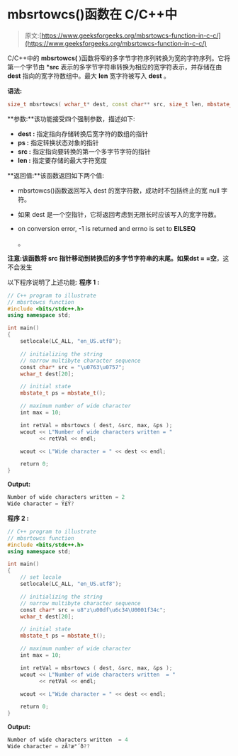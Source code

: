 # mbsrtowcs()函数在 C/C++中

> 原文:[https://www.geeksforgeeks.org/mbsrtowcs-function-in-c-c/](https://www.geeksforgeeks.org/mbsrtowcs-function-in-c-c/)

C/C++中的 **mbsrtowcs(** )函数将窄的多字节字符序列转换为宽的字符序列。它将第一个字节由 ***src** 表示的多字节字符串转换为相应的宽字符表示，并存储在由 **dest** 指向的宽字符数组中。最大 **len** 宽字符被写入 **dest** 。

**语法:**

```cpp
size_t mbsrtowcs( wchar_t* dest, const char** src, size_t len, mbstate_t* ps )
```

**参数:**该功能接受四个强制参数，描述如下:

*   **dest :** 指定指向存储转换后宽字符的数组的指针
*   **ps :** 指定转换状态对象的指针
*   **src :** 指定指向要转换的第一个多字节字符的指针
*   **len :** 指定要存储的最大字符宽度

**返回值:**该函数返回如下两个值:

*   mbsrtowcs()函数返回写入 dest 的宽字符数，成功时不包括终止的宽 null 字符。
*   如果 dest 是一个空指针，它将返回考虑到无限长时应该写入的宽字符数。
*   on conversion error, -1 is returned and errno is set to **EILSEQ**

    。

**注意:**该函数将 src 指针移动到转换后的多字节字符串的末尾。如果**dst = =空**，这不会发生

以下程序说明了上述功能:
**程序 1 :**

```cpp
// C++ program to illustrate 
// mbsrtowcs function
#include <bits/stdc++.h>
using namespace std;

int main()
{
    setlocale(LC_ALL, "en_US.utf8");

    // initializing the string
    // narrow multibyte character sequence
    const char* src = "\u0763\u0757";
    wchar_t dest[20];

    // initial state
    mbstate_t ps = mbstate_t();

    // maximum number of wide character
    int max = 10;

    int retVal = mbsrtowcs ( dest, &src, max, &ps );
    wcout << L"Number of wide characters written = "
          << retVal << endl;

    wcout << L"Wide character = " << dest << endl;

    return 0;
} 
```

**Output:**

```cpp
Number of wide characters written = 2
Wide character = Ý£Ý?

```

**程序 2 :**

```cpp
// C++ program to illustrate 
// mbsrtowcs function
#include <bits/stdc++.h>
using namespace std;

int main()
{
    // set locale
    setlocale(LC_ALL, "en_US.utf8");

    // initializing the string
    // narrow multibyte character sequence
    const char* src = u8"z\u00df\u6c34\U0001f34c";
    wchar_t dest[20];

    // initial state
    mbstate_t ps = mbstate_t();

    // maximum number of wide character
    int max = 10;

    int retVal = mbsrtowcs ( dest, &src, max, &ps );
    wcout << L"Number of wide characters written  = "
          << retVal << endl;

    wcout << L"Wide character = " << dest << endl;

    return 0;
}
```

**Output:**

```cpp
Number of wide characters written  = 4
Wide character = zÃ?æ°´ð??

```